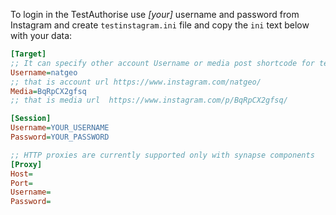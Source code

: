 To login in the TestAuthorise use _[your]_ username and password from Instagram and create `testinstagram.ini` file and copy the `ini` text below with your data:
``` INI
[Target]
;; It can specify other account Username or media post shortcode for testing
Username=natgeo
;; that is account url https://www.instagram.com/natgeo/
Media=BqRpCX2gfsq
;; that is media url  https://www.instagram.com/p/BqRpCX2gfsq/

[Session]
Username=YOUR_USERNAME
Password=YOUR_PASSWORD

;; HTTP proxies are currently supported only with synapse components
[Proxy]
Host=
Port=
Username=
Password=
```
